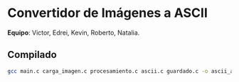 # Convertidor de Imágenes a ASCII  
**Equipo**: Victor, Edrei, Kevin, Roberto, Natalia.  

## Compilado  
```bash
gcc main.c carga_imagen.c procesamiento.c ascii.c guardado.c -o ascii_art -lm